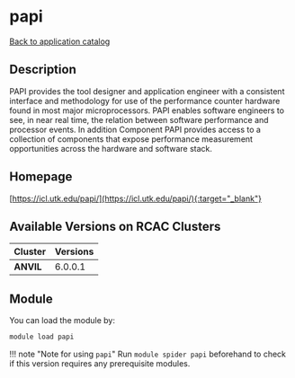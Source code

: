 # papi

[Back to application catalog](../app_catalog.md)

## Description

PAPI provides the tool designer and application engineer with a consistent interface and methodology for use of the performance counter hardware found in most major microprocessors. PAPI enables software engineers to see, in near real time, the relation between software performance and processor events.  In addition Component PAPI provides access to a collection of components that expose performance measurement opportunities across the hardware and software stack.

## Homepage

[https://icl.utk.edu/papi/](https://icl.utk.edu/papi/){:target="_blank"}

## Available Versions on RCAC Clusters

|Cluster|Versions|
|---|---|
**ANVIL**|6.0.0.1

## Module

You can load the module by:

```bash
module load papi
```

!!! note "Note for using `papi`"
    Run `module spider papi` beforehand to check if this version requires any prerequisite modules.

